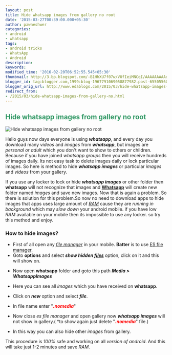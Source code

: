 ```yaml
---
layout: post
title: Hide whatsapp images from gallery no root
date: '2015-03-27T00:39:00.000+05:30'
author: pawneshwer
categories:
- android
- whatsapp
tags:
- android tricks
- WhatsApp
- Android
description: 
keywords: 
modified_time: '2016-02-20T06:52:55.545+05:30'
thumbnail: http://3.bp.blogspot.com/-B1HhXU7f07w/VUfIeiMNCqI/AAAAAAAAAdQ/y7JUPGgHz1o/s72-c/Hide-Whatsapp-picture-from-your-Gallery.jpg
blogger_id: tag:blogger.com,1999:blog-1967791069058877982.post-6550556042906506854
blogger_orig_url: http://www.edablogs.com/2015/03/hide-whatsapp-images-from-gallery-no.html
redirect_from:
- /2015/03/hide-whatsapp-images-from-gallery-no.html
---
```


## <span style="color: #339966;">Hide whatsapp images from gallery no root</span>

![Hide whatsapp images from gallery no root](http://3.bp.blogspot.com/-B1HhXU7f07w/VUfIeiMNCqI/AAAAAAAAAdQ/y7JUPGgHz1o/s320/Hide-Whatsapp-picture-from-your-Gallery.jpg)

Hello guys now days everyone is using _**whatsapp**_, and every day you download many _videos_ and _images_ from _**whatsapp**_, but images are _personal or adult_ which you don't want to show to others or children. Because if you have joined _whatsapp groups_ then you will receive hundreds of images daily. Its not easy task to delete images daily or lock particular images. So here is method to hide _**whatsapp images**_ or particular _images_ and _videos_ from your gallery.

If you use any locker to lock or hide _**whatsapp images**_ or other folder then **whatsapp** will not recognize that images and **[Whatsapp](http://en.wikipedia.org/wiki/WhatsApp "WhatsApp")** will create new folder named _images_ and save new images. Now that is again a problem. So there is solution for this problem.So now no need to download apps to hide images that apps uses large amount of _[RAM](http://en.wikipedia.org/wiki/Random-access_memory "Random-access memory")_ cause they are _running in background_ which may _slow down_ your android mobile. if you have low _RAM_ available on your mobile then its impossible to use any locker. so try this method and enjoy.

### How to hide images?

*   First of all open any _[file manager](http://en.wikipedia.org/wiki/File_manager "File manager")_ in your mobile. **Batter** is to use [ES file manager](https://play.google.com/store/apps/details?id=com.estrongs.android.pop&hl=en "Download es file manager").
*   Goto **options** and select _**show hidden [files](http://en.wikipedia.org/wiki/Computer_file "Computer file")**_ option, click on it and this will show on.

[](http://1.bp.blogspot.com/--P2_nMKkMyk/VUfIZH5XeAI/AAAAAAAAAc4/iPiAmNTPS_o/s1600/1.jpg)

*   Now open **whatsapp** folder and goto this path _**Media > WhatsappImages**_

_**[](http://4.bp.blogspot.com/-eAwCEXxaSDA/VUfIcrncb4I/AAAAAAAAAdI/UOgQ5xx2yR0/s1600/2.jpg)**_ 

*   Here you can see all _images_ which you have received on **whatsapp**.
*   Click on _**new**_ option and select _**file**_.

*   In file name enter "<span style="color: red;">_**.nomedia**_</span>"

[](http://1.bp.blogspot.com/-d4QuMY-6bKQ/VUfIbGDO5SI/AAAAAAAAAdA/MOqctvZczQU/s1600/3.jpg)

*   Now close _es file manager_ and open gallery now _**whatsapp images**_ will not show in gallery.( *to show again just delete "<span style="color: red;">_**.nomedia**_</span>" file.)

*   In this way you can also hide other _images_ from gallery.

This procedure is _100%_ safe and working on all _version of android_. And this will take just 1-2 minutes and save _RAM_.